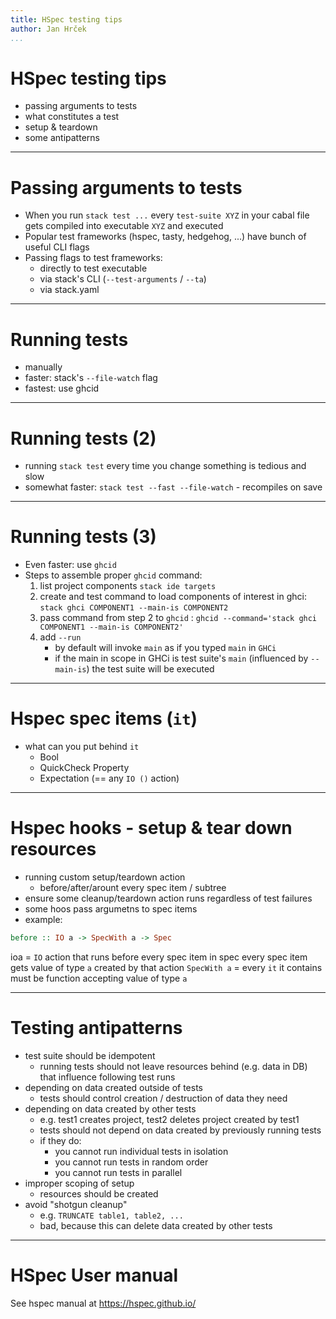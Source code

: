 ```yaml
---
title: HSpec testing tips
author: Jan Hrček
...
```


# HSpec testing tips

- passing arguments to tests
- what constitutes a test
- setup & teardown
- some antipatterns

---

# Passing arguments to tests

- When you run `stack test ...` every `test-suite XYZ` in your cabal file gets compiled into executable `XYZ` and executed
- Popular test frameworks (hspec, tasty, hedgehog, ...) have bunch of useful CLI flags
- Passing flags to test frameworks:
    - directly to test executable
    - via stack's CLI (`--test-arguments` / `--ta`)
    - via stack.yaml

---

# Running tests

- manually
- faster: stack's `--file-watch` flag
- fastest: use ghcid

---

# Running tests (2)

- running `stack test` every time you change something is tedious and slow
- somewhat faster: `stack test --fast --file-watch` - recompiles on save

---

# Running tests (3)

- Even faster: use `ghcid`
- Steps to assemble proper `ghcid` command:
    1. list project components `stack ide targets`
    2. create and test command to load components of interest in ghci: `stack ghci COMPONENT1 --main-is COMPONENT2`
    3. pass command from step 2 to `ghcid` : `ghcid --command='stack ghci COMPONENT1 --main-is COMPONENT2' `
    4. add `--run`
        - by default will invoke `main` as if you typed `main` in `GHCi`
        - if the main in scope in GHCi is test suite's `main` (influenced by `--main-is`) the test suite will be executed

---

# Hspec spec items (`it`)

- what can you put behind `it`
    - Bool
    - QuickCheck Property
    - Expectation (== any `IO ()` action)

---

# Hspec hooks - setup & tear down resources

- running custom setup/teardown action
    - before/after/arount every spec item / subtree
- ensure some cleanup/teardown action runs regardless of test failures
- some hoos pass argumetns to spec items
- example:
```haskell
before :: IO a -> SpecWith a -> Spec
```
  ioa = `IO` action that runs before every spec item in spec
  every spec item gets value of type `a` created by that action
  `SpecWith a` = every `it` it contains must be function accepting value of type `a`

---

# Testing antipatterns

- test suite should be idempotent
    - running tests should not leave resources behind (e.g. data in DB) that influence following test runs
- depending on data created outside of tests
    - tests should control creation / destruction of data they need
- depending on data created by other tests
    - e.g. test1 creates project, test2 deletes project created by test1
    - tests should not depend on data created by previously running tests
    - if they do:
        - you cannot run individual tests in isolation
        - you cannot run tests in random order
        - you cannot run tests in parallel
- improper scoping of setup
    - resources should be created
- avoid "shotgun cleanup"
    - e.g. `TRUNCATE table1, table2, ...`
    - bad, because this can delete data created by other tests

---

# HSpec User manual

See hspec manual at https://hspec.github.io/
